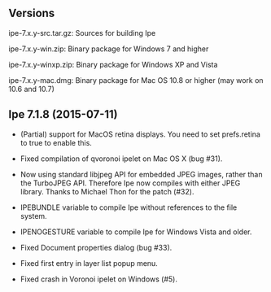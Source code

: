 Versions
--------


ipe-7.x.y-src.tar.gz:  Sources for building Ipe

ipe-7.x.y-win.zip:     Binary package for Windows 7 and higher

ipe-7.x.y-winxp.zip:   Binary package for Windows XP and Vista

ipe-7.x.y-mac.dmg:     Binary package for Mac OS 10.8 or higher (may work on 10.6 and 10.7)

Ipe 7.1.8 (2015-07-11)
----------------------

 * (Partial) support for MacOS retina displays.  You need to set
   prefs.retina to true to enable this.

 * Fixed compilation of qvoronoi ipelet on Mac OS X (bug #31).

 * Now using standard libjpeg API for embedded JPEG images, rather
   than the TurboJPEG API.  Therefore Ipe now compiles with either
   JPEG library.  Thanks to Michael Thon for the patch (#32).

 * IPEBUNDLE variable to compile Ipe without references to the file
   system. 

 * IPENOGESTURE variable to compile Ipe for Windows Vista and older.

 * Fixed Document properties dialog (bug #33).

 * Fixed first entry in layer list popup menu.

 * Fixed crash in Voronoi ipelet on Windows (#5).

